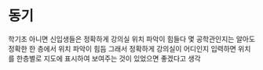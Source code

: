 
# 동기 
학기초 아니면 신입생들은 정확하게 강의실 위치 파악이 힘들다
몇 공학관인지는 알아도 정확한 한 층에서 위치 파악이 힘듬
그래서 정확하게 강의실이 어디인지 입력하면 위치를 한층별로 지도에 표시하여 보여주는 것이 있었으면 좋겠다고 생각
